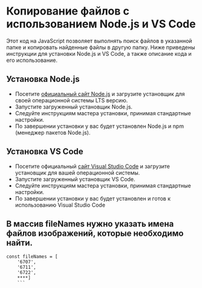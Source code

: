 
# Копирование файлов с использованием Node.js и VS Code
Этот код на JavaScript позволяет выполнять поиск файлов в указанной папке и копировать найденные файлы в другую папку. Ниже приведены инструкции для установки Node.js и VS Code, а также описание кода и его использование.

## Установка Node.js
* Посетите [официальный сайт Node.js](https://nodejs.org/en) и загрузите установщик для своей операционной системы  LTS версию.
* Запустите загруженный установщик Node.js.
* Следуйте инструкциям мастера установки, принимая стандартные настройки.
* По завершении установки у вас будет установлен Node.js и npm (менеджер пакетов Node.js).
## Установка VS Code
* Посетите официальный [сайт Visual Studio Code](https://code.visualstudio.com/) и загрузите установщик для вашей операционной системы.
* Запустите загруженный установщик VS Code.
* Следуйте инструкциям мастера установки, принимая стандартные настройки.
* По завершении установки у вас будет установлен и готов к использованию Visual Studio Code

## В массив fileNames нужно указать имена файлов изображений, которые необходимо найти. 
```
const fileNames = [
    '6707',
    '6711',
    '6722',
    ****] 
    ```
